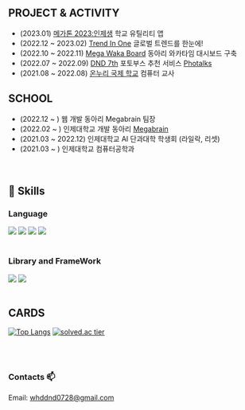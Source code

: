 
  <div align=left>
  
## PROJECT & ACTIVITY
  * (2023.01) [메가톤 2023:인제생](https://github.com/inje-megabrain/IJS-FE) 학교 유틸리티 앱
  * (2022.12 ~ 2023.02) [Trend In One](https://github.com/inje-megabrain/trend-in-one-fe) 글로벌 트렌드를 한눈에!
  * (2022.10 ~ 2022.11) [Mega Waka Board](https://github.com/inje-megabrain/Mega-Waka-Board-fe) 동아리 와카타임 대시보드 구축
  * (2022.07 ~ 2022.09) [DND 7th](https://github.com/dnd-side-project/dnd-7th-6-frontend) 포토부스 추천 서비스 [Photalks](https://dnd.ac/project/44)
  * (2021.08 ~ 2022.08) [온누리 국제 학교](https://onnuri-academy.web.app/) 컴퓨터 교사
## SCHOOL
  * (2022.12 ~ ) 웹 개발 동아리 Megabrain 팀장
  * (2022.02 ~ ) 인제대학교 개발 동아리 [Megabrain](https://megabrain.kr/)
  * (2021.03 ~ 2022.12) 인제대학교 AI 단과대학 학생회 (라일락, 리셋)
  * (2021.03 ~ ) 인제대학교 컴퓨터공학과 <br><br><br>

## 💪 Skills
### Language
<img src="https://img.shields.io/badge/html5-E34F26?style=for-the-badge&logo=html5&logoColor=white">
<img src="https://img.shields.io/badge/css-1572B6?style=for-the-badge&logo=css3&logoColor=white">
<img src="https://img.shields.io/badge/javascript-F7DF1E?style=for-the-badge&logo=javascript&logoColor=black">
<img src="https://img.shields.io/badge/TypeScript-3178C6?style=for-the-badge&logo=TypeScript&logoColor=white"><br><br>
  
### Library and FrameWork
<img src="https://img.shields.io/badge/React-61DAFB?style=for-the-badge&logo=React&logoColor=black">
<img src="https://img.shields.io/badge/Flutter-02569B?style=for-the-badge&logo=Flutter&logoColor=white"><br><br>
  

## CARDS
    
  [![Top Langs](https://github-readme-stats.vercel.app/api/top-langs/?username=ShinJongUng&layout=compact)](https://github.com/anuraghazra/github-readme-stats)
  [![solved.ac tier](http://mazassumnida.wtf/api/generate_badge?boj=whddnd0728)](https://solved.ac/whddnd0728)
                                                 
<br><br>

### Contacts 📫

 Email: whddnd0728@gmail.com


